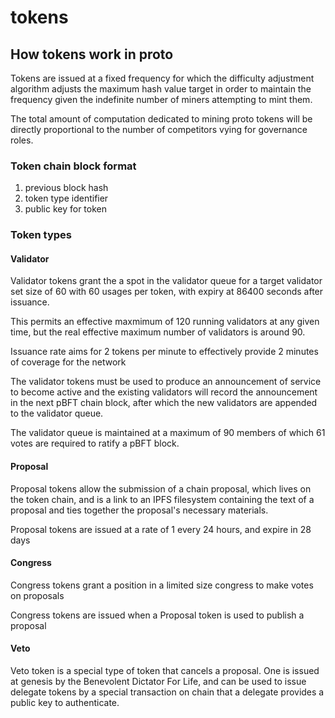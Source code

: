 # tokens

## How tokens work in proto

Tokens are issued at a fixed frequency for which the difficulty adjustment algorithm adjusts the maximum hash value target in order to maintain the frequency given the indefinite number of miners attempting to mint them.

The total amount of computation dedicated to mining proto tokens will be directly proportional to the number of competitors vying for governance roles.

### Token chain block format

1. previous block hash
2. token type identifier
3. public key for token

### Token types

#### Validator

Validator tokens grant the a spot in the validator queue for a target validator set size of 60 with 60 usages per token, with expiry at 86400 seconds after issuance. 

This permits an effective maxmimum of 120 running validators at any given time, but the real effective maximum number of validators is around 90.

Issuance rate aims for 2 tokens per minute to effectively provide 2 minutes of coverage for the network

The validator tokens must be used to produce an announcement of service to become active and the existing validators will record the announcement in the next pBFT chain block, after which the new validators are appended to the validator queue.

The validator queue is maintained at a maximum of 90 members of which 61 votes are required to ratify a pBFT block.

#### Proposal

Proposal tokens allow the submission of a chain proposal, which lives on the token chain, and is a link to an IPFS filesystem containing the text of a proposal and ties together the proposal's necessary materials.

Proposal tokens are issued at a rate of 1 every 24 hours, and expire in 28 days

#### Congress

Congress tokens grant a position in a limited size congress to make votes on proposals

Congress tokens are issued when a Proposal token is used to publish a proposal

#### Veto

Veto token is a special type of token that cancels a proposal. One is issued at genesis by the Benevolent Dictator For Life, and can be used to issue delegate tokens by a special transaction on chain that a delegate provides a public key to authenticate.
